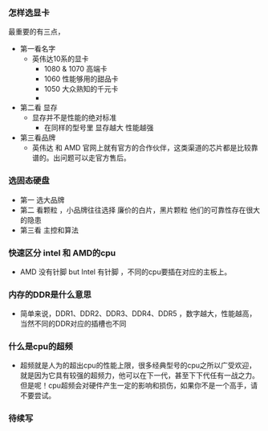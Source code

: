 ### 怎样选显卡

最重要的有三点，

+ 第一看名字
  + 英伟达10系的显卡
    + 1080 & 1070 高端卡
    + 1060 性能够用的甜品卡
    + 1050  大众熟知的千元卡
    + 
+ 第二看 显存 
  + 显存并不是性能的绝对标准
    + 在同样的型号里 显存越大 性能越强
+ 第三看品牌
  + 英伟达 和 AMD 官网上就有官方的合作伙伴，这类渠道的芯片都是比较靠谱的。出问题可以走官方售后。

### 选固态硬盘

+ 第一 选大品牌
+ 第二 看颗粒 ，小品牌往往选择 廉价的白片，黑片颗粒  他们的可靠性存在很大的隐患
+ 第三看 主控和算法

### 快速区分 intel  和 AMD的cpu

+ AMD 没有针脚  but  Intel 有针脚 ，不同的cpu要插在对应的主板上。

### 内存的DDR是什么意思

+ 简单来说，DDR1、DDR2、DDR3、DDR4、DDR5 ，数字越大，性能越高，当然不同的DDR对应的插槽也不同

### 什么是cpu的超频

+ 超频就是人为的超出cpu的性能上限，很多经典型号的cpu之所以广受欢迎，就是因为它具有较强的超频力，他可以在下一代，甚至下下代任有一战之力。但是呢！cpu超频会对硬件产生一定的影响和损伤，如果你不是一个高手，请不要尝试。

### 待续写

